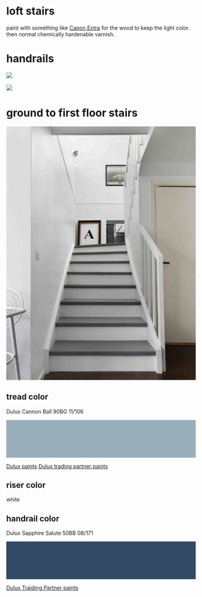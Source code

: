 # loft stairs

paint with something like [Capon Extra](https://antbs.co.uk/en/wood-varinshes/2518-domalux-lakier-do-drewna-polysk.html) for the wood to keep the light color. then normal chemically hardenable varnish.

# handrails

![](https://4.bp.blogspot.com/-XJgfFcGBpw4/ULgRCijqRVI/AAAAAAAAB_A/gdO8gxzwdwY/s640/New+England+Holiday+Decorating+New+England+Fine+Living.com+021.JPG)

![](https://www.firststepdesigns.com/our-portfolio/wp-content/uploads/2016/02/Feature-davies-staircase-renovation7.jpg)

# ground to first floor stairs

![](./stairs.jpg)

## tread color

Dulux Cannon Ball 90BG 11/106
<div style="width: 100%; height: 100px; background-color: #99AFBC"></div>

[Dulux paints](https://www.dulux.com.hk/en/products/interior#sur=Wood&colorSpaceId=236878&colorId=1516482)
[Dulux trading partner paints](https://www.duluxtradepaintexpert.co.uk/en/products/products-listing/all/ccid/1776319/s_wood)

## riser color

white

## handrail color

Dulux Sapphire Salute 50BB 08/171
<div style="width: 100%; height: 100px; background-color: #324965"></div>

[Dulux Traiding Partner paints](https://www.duluxtradepaintexpert.co.uk/en/products/paint/dulux-trade/dulux-trade-high-gloss?ccid=1777251)
